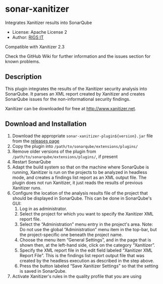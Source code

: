 # sonar-xanitizer
Integrates Xanitizer results into SonarQube

- License: Apache License 2
- Author: [RIGS IT](https://www.rigs-it.net)

Compatible with Xanitizer 2.3

Check the GitHub Wiki for further information and the issues section for known problems.  

## Description
This plugin integrates the results of the Xanitizer security analysis into SonarQube. It parses an XML report created by Xanitizer and creates SonarQube issues for the non-informational security findings.

Xanitizer can be downloaded for free at <a href="http://www.xanitizer.net" >http://www.xanitizer.net</a>. 


## Download and Installation

1. Download the appropriate `sonar-xanitizer-plugin${version}.jar` file from the [releases page](https://github.com/RIGS-IT/sonar-xanitizer/releases)
2. Copy the plugin into `/path/to/sonarqube/extensions/plugins/`
3. Remove older versions of the plugin from `/path/to/sonarqube/extensions/plugins/`, if present
4. Restart SonarQube
5. Adapt the build system so that on the machine where SonarQube is running, Xanitizer is run on the projects to be analyzed in headless mode, and creates a findings list report as an XML output file. The plugin does not run Xanitizer, it just reads the results of previous Xanitizer runs.
6. Configure the location of the analysis results file of the project that should be displayed in SonarQube. This can be done in SonarQube's GUI:
	1. Log in as administrator.
	2. Select the project for which you want to specify the Xanitizer XML report file.
	3. Select the “Administration” menu entry in the project's area. Note: Do not use the global “Administration” menu item in the top-bar, but the project-specific one beneath the project name.
	4. Choose the menu item “General Settings”, and in the page that is shown then, at the left-hand side, click on the category “Xanitizer”.
	5. Specify the XML report file in the edit field labeled “Xanitizer XML Report File”. This is the findings list report output file that was created by the headless execution as described in the step above.
	6. Press the button labeled “Save Xanitizer Settings” so that the setting is saved in SonarQube.
7. Activate Xanitizer's rules in the quality profile that you are using

